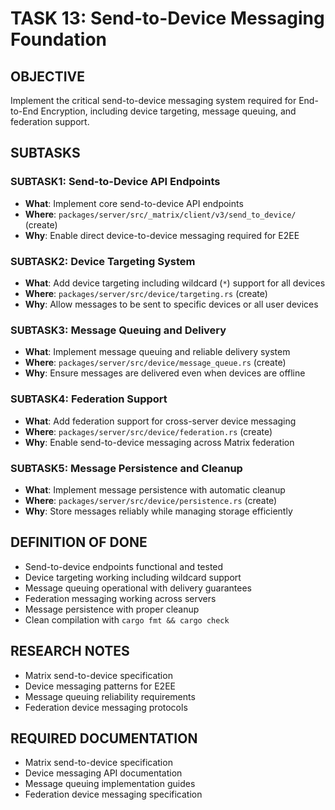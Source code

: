 # TASK 13: Send-to-Device Messaging Foundation

## OBJECTIVE
Implement the critical send-to-device messaging system required for End-to-End Encryption, including device targeting, message queuing, and federation support.

## SUBTASKS

### SUBTASK1: Send-to-Device API Endpoints
- **What**: Implement core send-to-device API endpoints
- **Where**: `packages/server/src/_matrix/client/v3/send_to_device/` (create)
- **Why**: Enable direct device-to-device messaging required for E2EE

### SUBTASK2: Device Targeting System
- **What**: Add device targeting including wildcard (`*`) support for all devices
- **Where**: `packages/server/src/device/targeting.rs` (create)
- **Why**: Allow messages to be sent to specific devices or all user devices

### SUBTASK3: Message Queuing and Delivery
- **What**: Implement message queuing and reliable delivery system
- **Where**: `packages/server/src/device/message_queue.rs` (create)
- **Why**: Ensure messages are delivered even when devices are offline

### SUBTASK4: Federation Support
- **What**: Add federation support for cross-server device messaging
- **Where**: `packages/server/src/device/federation.rs` (create)
- **Why**: Enable send-to-device messaging across Matrix federation

### SUBTASK5: Message Persistence and Cleanup
- **What**: Implement message persistence with automatic cleanup
- **Where**: `packages/server/src/device/persistence.rs` (create)
- **Why**: Store messages reliably while managing storage efficiently

## DEFINITION OF DONE
- Send-to-device endpoints functional and tested
- Device targeting working including wildcard support
- Message queuing operational with delivery guarantees
- Federation messaging working across servers
- Message persistence with proper cleanup
- Clean compilation with `cargo fmt && cargo check`

## RESEARCH NOTES
- Matrix send-to-device specification
- Device messaging patterns for E2EE
- Message queuing reliability requirements
- Federation device messaging protocols

## REQUIRED DOCUMENTATION
- Matrix send-to-device specification
- Device messaging API documentation
- Message queuing implementation guides
- Federation device messaging specification